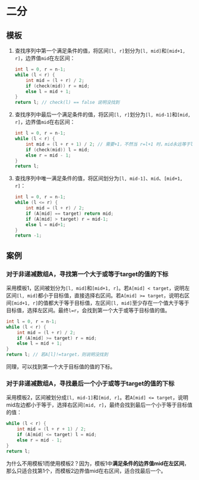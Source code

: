 # 二分

## 模板

1. 查找序列中第一个满足条件的值，将区间`[l, r]`划分为`[l, mid]`和`[mid+1, r]`，边界值`mid`在左区间：

    ```c++
    int l = 0, r = n-1;
    while (l < r) {
        int mid = (l + r) / 2;
        if (check(mid)) r = mid;
        else l = mid + 1;
    }
    return l; // check(l) == false 说明没找到
    ```

2. 查找序列中最后一个满足条件的值，将区间`[l, r]`划分为`[l, mid-1]`和`[mid, r]`，边界值`mid`在右区间：

    ```c++
    int l = 0, r = n-1;
    while (l < r) {
        int mid = (l + r + 1) / 2; // 需要+1，不然当 r=l+1 时，mid永远等于l，若同时 check(mid)==true 会死循环
        if (check(mid)) l = mid;
        else r = mid - 1;
    }
    return l;
    ```

3. 查找序列中唯一满足条件的值，将区间划分为`[l, mid-1]`、`mid`、`[mid+1, r]`：

    ```c++
    int l = 0, r = n-1;
    while (l <= r) {
        int mid = (l + r) / 2;
        if (A[mid] == target) return mid;
        if (A[mid] > target) r = mid-1;
        else l = mid+1;
    }
    return -1;
    ```

## 案例

### 对于非递减数组A，寻找第一个大于或等于target的值的下标

采用模板1，区间被划分为`[l, mid]`和`[mid+1, r]`。若`A[mid] < target`，说明左区间`[l, mid]`都小于目标值，直接选择右区间。若`A[mid] >= target`，说明右区间`[mid+1, r]`的值都大于等于目标值，左区间`[l, mid]`至少存在一个值大于等于目标值，选择左区间。最终`l=r`，会找到第一个大于或等于目标值的值。

```c++
int l = 0, r = n-1;
while (l < r) {
    int mid = (l + r) / 2;
    if (A[mid] >= target) r = mid;
    else l = mid + 1;
}
return l; // 若A[l]!=target，则说明没找到
```

同理，可以找到第一个大于目标值的值的下标。

### 对于非递减数组A，寻找最后一个小于或等于target的值的下标

采用模板2，区间被划分成`[l, mid-1]`和`[mid, r]`。若`A[mid] <= target`，说明mid左边都小于等于，选择右区间`[mid, r]`，最终会找到最后一个小于等于目标值的值：

```c++
while (l < r) {
    int mid = (l + r + 1) / 2;
    if (A[mid] <= target) l = mid;
    else r = mid - 1;
}
return l;
```

为什么不用模板1而使用模板2？因为，模板1中**满足条件的边界值mid在左区间**，那么只适合找第1个，而模板2边界值mid在右区间，适合找最后一个。
